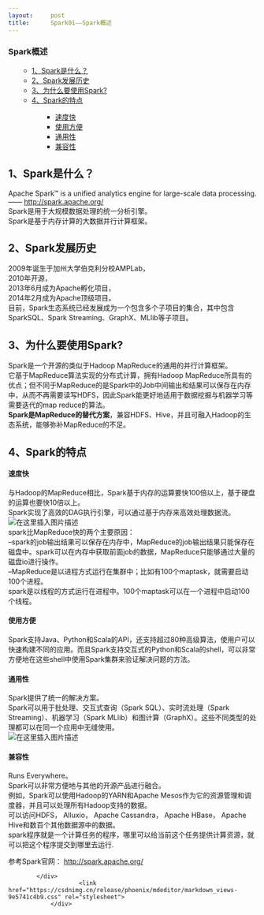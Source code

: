 ```yaml
---
layout:     post
title:      Spark01——Spark概述
---
```

<div id="article_content" class="article_content clearfix csdn-tracking-statistics" data-pid="blog" data-mod="popu_307" data-dsm="post">
								            <div id="content_views" class="markdown_views prism-atom-one-dark">
							<!-- flowchart 箭头图标 勿删 -->
							<svg xmlns="http://www.w3.org/2000/svg" style="display: none;"><path stroke-linecap="round" d="M5,0 0,2.5 5,5z" id="raphael-marker-block" style="-webkit-tap-highlight-color: rgba(0, 0, 0, 0);"></path></svg>
							<p></p><div class="toc"><h3>Spark概述</h3><ul><ul><li><a href="#1Spark_1" rel="nofollow">1、Spark是什么？</a></li><li><a href="#2Spark_7" rel="nofollow">2、Spark发展历史</a></li><li><a href="#3Spark_14" rel="nofollow">3、为什么要使用Spark?</a></li><li><a href="#4Spark_19" rel="nofollow">4、Spark的特点</a></li><ul><ul><li><a href="#_20" rel="nofollow">速度快</a></li><li><a href="#_30" rel="nofollow">使用方便</a></li><li><a href="#_33" rel="nofollow">通用性</a></li><li><a href="#_38" rel="nofollow">兼容性</a></li></ul></ul></ul></ul></div><p></p>
<h2><a id="1Spark_1"></a>1、Spark是什么？</h2>
<p>Apache Spark™ is a unified analytics engine for large-scale data processing.<br>
—— <a href="http://spark.apache.org/" rel="nofollow">http://spark.apache.org/</a><br>
Spark是用于大规模数据处理的统一分析引擎。<br>
Spark是基于内存计算的大数据并行计算框架。</p>
<h2><a id="2Spark_7"></a>2、Spark发展历史</h2>
<p>2009年诞生于加州大学伯克利分校AMPLab，<br>
2010年开源，<br>
2013年6月成为Apache孵化项目，<br>
2014年2月成为Apache顶级项目。<br>
目前，Spark生态系统已经发展成为一个包含多个子项目的集合，其中包含SparkSQL、Spark Streaming、GraphX、MLlib等子项目。</p>
<h2><a id="3Spark_14"></a>3、为什么要使用Spark?</h2>
<p>Spark是一个开源的类似于Hadoop MapReduce的通用的并行计算框架。<br>
它基于MapReduce算法实现的分布式计算，拥有Hadoop MapReduce所具有的优点；但不同于MapReduce的是Spark中的Job中间输出和结果可以保存在内存中，从而不再需要读写HDFS，因此Spark能更好地适用于数据挖掘与机器学习等需要迭代的map reduce的算法。<br>
<strong>Spark是MapReduce的替代方案</strong>，兼容HDFS、Hive，并且可融入Hadoop的生态系统，能够弥补MapReduce的不足。</p>
<h2><a id="4Spark_19"></a>4、Spark的特点</h2>
<h4><a id="_20"></a>速度快</h4>
<p>与Hadoop的MapReduce相比，Spark基于内存的运算要快100倍以上，基于硬盘的运算也要快10倍以上。<br>
Spark实现了高效的DAG执行引擎，可以通过基于内存来高效处理数据流。<br>
<img src="https://img-blog.csdn.net/20180926175319485?watermark/2/text/aHR0cHM6Ly9ibG9nLmNzZG4ubmV0L0ZlbmdnbXM=/font/5a6L5L2T/fontsize/400/fill/I0JBQkFCMA==/dissolve/70" alt="在这里插入图片描述"><br>
spark比MapReduce快的两个主要原因：<br>
–spark的job输出结果可以保存在内存中，MapReduce的job输出结果只能保存在磁盘中。spark可以在内存中获取前面job的数据，MapReduce只能够通过大量的磁盘io进行操作。<br>
–MapReduce是以进程方式运行在集群中；比如有100个maptask，就需要启动100个进程。<br>
spark是以线程的方式运行在进程中。100个maptask可以在一个进程中启动100个线程。</p>
<h4><a id="_30"></a>使用方便</h4>
<p>Spark支持Java、Python和Scala的API，还支持超过80种高级算法，使用户可以快速构建不同的应用。而且Spark支持交互式的Python和Scala的shell，可以非常方便地在这些shell中使用Spark集群来验证解决问题的方法。</p>
<h4><a id="_33"></a>通用性</h4>
<p>Spark提供了统一的解决方案。<br>
Spark可以用于批处理、交互式查询（Spark SQL）、实时流处理（Spark Streaming）、机器学习（Spark MLlib）和图计算（GraphX）。这些不同类型的处理都可以在同一个应用中无缝使用。<br>
<img src="https://img-blog.csdn.net/20180926175623666?watermark/2/text/aHR0cHM6Ly9ibG9nLmNzZG4ubmV0L0ZlbmdnbXM=/font/5a6L5L2T/fontsize/400/fill/I0JBQkFCMA==/dissolve/70" alt="在这里插入图片描述"></p>
<h4><a id="_38"></a>兼容性</h4>
<p>Runs Everywhere。<br>
Spark可以非常方便地与其他的开源产品进行融合。<br>
例如，Spark可以使用Hadoop的YARN和Apache Mesos作为它的资源管理和调度器，并且可以处理所有Hadoop支持的数据。<br>
可以访问HDFS， Alluxio， Apache Cassandra， Apache HBase， Apache Hive和数百个其他数据源中的数据。<br>
spark程序就是一个计算任务的程序，哪里可以给当前这个任务提供计算资源，就可以把这个程序提交到哪里去运行.</p>
<p>参考Spark官网： <a href="http://spark.apache.org/" rel="nofollow">http://spark.apache.org/</a></p>

            </div>
						<link href="https://csdnimg.cn/release/phoenix/mdeditor/markdown_views-9e5741c4b9.css" rel="stylesheet">
                </div>